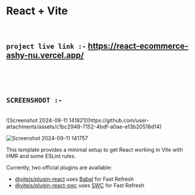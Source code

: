 # React + Vite
 <br>
 
 








## `project live link :-` https://react-ecommerce-ashy-nu.vercel.app/

<br>
<br>
<br>


  ## `SCREENSHOOT :-`
  <br>
  ![Screenshot 2024-09-11 141821](https://github.com/user-attachments/assets/c1bc2948-7152-4bdf-a0ae-e13b20518d14)


![Screenshot 2024-09-11 141757](https://github.com/user-attachments/assets/2e41638b-1744-42c8-b309-b12f262d3d75)




This template provides a minimal setup to get React working in Vite with HMR and some ESLint rules.

Currently, two official plugins are available:

- [@vitejs/plugin-react](https://github.com/vitejs/vite-plugin-react/blob/main/packages/plugin-react/README.md) uses [Babel](https://babeljs.io/) for Fast Refresh
- [@vitejs/plugin-react-swc](https://github.com/vitejs/vite-plugin-react-swc) uses [SWC](https://swc.rs/) for Fast Refresh
